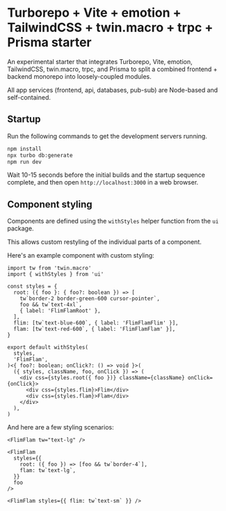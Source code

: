 # Turborepo + Vite + emotion + TailwindCSS + twin.macro + trpc + Prisma starter

An experimental starter that integrates Turborepo, Vite, emotion, TailwindCSS, twin.macro, trpc,
and Prisma to split a combined frontend + backend monorepo into
loosely-coupled modules.

All app services (frontend, api, databases, pub-sub) are Node-based and self-contained.

## Startup

Run the following commands to get the development servers running.

```bash
npm install
npx turbo db:generate
npm run dev
```

Wait 10-15 seconds before the initial builds and the startup sequence complete, and then open `http://localhost:3000` in a web browser.

## Component styling

Components are defined using the `withStyles` helper function from the `ui` package.

This allows custom restyling of the individual parts of a component.

Here's an example component with custom styling:

```tsx
import tw from 'twin.macro'
import { withStyles } from 'ui'

const styles = {
  root: ({ foo }: { foo?: boolean }) => [
    tw`border-2 border-green-600 cursor-pointer`,
    foo && tw`text-4xl`,
    { label: 'FlimFlamRoot' },
  ],
  flim: [tw`text-blue-600`, { label: 'FlimFlamFlim' }],
  flam: [tw`text-red-600`, { label: 'FlimFlamFlam' }],
}

export default withStyles(
  styles,
  'FlimFlam',
)<{ foo?: boolean; onClick?: () => void }>(
  ({ styles, className, foo, onClick }) => (
    <div css={styles.root({ foo })} className={className} onClick={onClick}>
      <div css={styles.flim}>Flim</div>
      <div css={styles.flam}>Flam</div>
    </div>
  ),
)
```

And here are a few styling scenarios:

```tsx
<FlimFlam tw="text-lg" />
```

```tsx
<FlimFlam
  styles={{
    root: ({ foo }) => [foo && tw`border-4`],
    flam: tw`text-lg`,
  }}
  foo
/>
```

```tsx
<FlimFlam styles={{ flim: tw`text-sm` }} />
```
